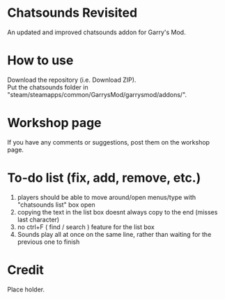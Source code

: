 # Chatsounds Revisited
An updated and improved chatsounds addon for Garry's Mod.
# How to use
Download the repository (i.e. Download ZIP).</br>
Put the chatsounds folder in "steam/steamapps/common/GarrysMod/garrysmod/addons/".
# Workshop page
If you have any comments or suggestions, post them on the workshop page.
# To-do list (fix, add, remove, etc.)
1) players should be able to move around/open menus/type with "chatsounds list" box open
2) copying the text in the list box doesnt always copy to the end (misses last character)
3) no ctrl+F ( find / search ) feature for the list box
4) Sounds play all at once on the same line, rather than waiting for the previous one to finish
# Credit
Place holder.
